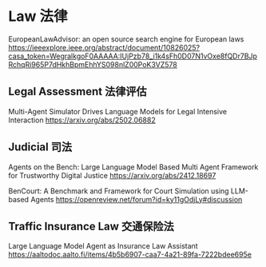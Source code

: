 # Law 法律

EuropeanLawAdvisor: an open source search engine for European laws
https://ieeexplore.ieee.org/abstract/document/10826025?casa_token=WegralkgoF0AAAAA:IUjPzb78_i1k4sFh0D07N1vOxe8fQDr7BJpRchqRi965P7dHkhBpmEhhYS098nlZ00PoK3VZ578

## Legal Assessment 法律评估
Multi-Agent Simulator Drives Language Models for Legal Intensive Interaction
https://arxiv.org/abs/2502.06882

## Judicial 司法
Agents on the Bench: Large Language Model Based Multi Agent Framework for Trustworthy Digital Justice
https://arxiv.org/abs/2412.18697

BenCourt: A Benchmark and Framework for Court Simulation using LLM-based Agents
https://openreview.net/forum?id=ky11gOdjLy#discussion

## Traffic Insurance Law 交通保险法
Large Language Model Agent as Insurance Law Assistant
https://aaltodoc.aalto.fi/items/4b5b6907-caa7-4a21-89fa-7222bdee695e
